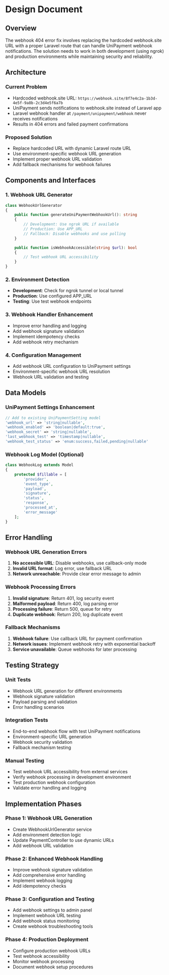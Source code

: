 # Design Document

## Overview

The webhook 404 error fix involves replacing the hardcoded webhook.site URL with a proper Laravel route that can handle UniPayment webhook notifications. The solution needs to work in both development (using ngrok) and production environments while maintaining security and reliability.

## Architecture

### Current Problem

- Hardcoded webhook.site URL: `https://webhook.site/8f7e4c2a-1b3d-4e5f-9a8b-2c3d4e5f6a7b`
- UniPayment sends notifications to webhook.site instead of Laravel app
- Laravel webhook handler at `/payment/unipayment/webhook` never receives notifications
- Results in 404 errors and failed payment confirmations

### Proposed Solution

- Replace hardcoded URL with dynamic Laravel route URL
- Use environment-specific webhook URL generation
- Implement proper webhook URL validation
- Add fallback mechanisms for webhook failures

## Components and Interfaces

### 1. Webhook URL Generator

```php
class WebhookUrlGenerator
{
    public function generateUniPaymentWebhookUrl(): string
    {
        // Development: Use ngrok URL if available
        // Production: Use APP_URL
        // Fallback: Disable webhooks and use polling
    }

    public function isWebhookAccessible(string $url): bool
    {
        // Test webhook URL accessibility
    }
}
```

### 2. Environment Detection

- **Development**: Check for ngrok tunnel or local tunnel
- **Production**: Use configured APP_URL
- **Testing**: Use test webhook endpoints

### 3. Webhook Handler Enhancement

- Improve error handling and logging
- Add webhook signature validation
- Implement idempotency checks
- Add webhook retry mechanism

### 4. Configuration Management

- Add webhook URL configuration to UniPayment settings
- Environment-specific webhook URL resolution
- Webhook URL validation and testing

## Data Models

### UniPayment Settings Enhancement

```php
// Add to existing UniPaymentSetting model
'webhook_url' => 'string|nullable',
'webhook_enabled' => 'boolean|default:true',
'webhook_secret' => 'string|nullable',
'last_webhook_test' => 'timestamp|nullable',
'webhook_test_status' => 'enum:success,failed,pending|nullable'
```

### Webhook Log Model (Optional)

```php
class WebhookLog extends Model
{
    protected $fillable = [
        'provider',
        'event_type',
        'payload',
        'signature',
        'status',
        'response',
        'processed_at',
        'error_message'
    ];
}
```

## Error Handling

### Webhook URL Generation Errors

1. **No accessible URL**: Disable webhooks, use callback-only mode
2. **Invalid URL format**: Log error, use fallback URL
3. **Network unreachable**: Provide clear error message to admin

### Webhook Processing Errors

1. **Invalid signature**: Return 401, log security event
2. **Malformed payload**: Return 400, log parsing error
3. **Processing failure**: Return 500, queue for retry
4. **Duplicate webhook**: Return 200, log duplicate event

### Fallback Mechanisms

1. **Webhook failure**: Use callback URL for payment confirmation
2. **Network issues**: Implement webhook retry with exponential backoff
3. **Service unavailable**: Queue webhooks for later processing

## Testing Strategy

### Unit Tests

- Webhook URL generation for different environments
- Webhook signature validation
- Payload parsing and validation
- Error handling scenarios

### Integration Tests

- End-to-end webhook flow with test UniPayment notifications
- Environment-specific URL generation
- Webhook security validation
- Fallback mechanism testing

### Manual Testing

- Test webhook URL accessibility from external services
- Verify webhook processing in development environment
- Test production webhook configuration
- Validate error handling and logging

## Implementation Phases

### Phase 1: Webhook URL Generation

- Create WebhookUrlGenerator service
- Add environment detection logic
- Update PaymentController to use dynamic URLs
- Add webhook URL validation

### Phase 2: Enhanced Webhook Handling

- Improve webhook signature validation
- Add comprehensive error handling
- Implement webhook logging
- Add idempotency checks

### Phase 3: Configuration and Testing

- Add webhook settings to admin panel
- Implement webhook URL testing
- Add webhook status monitoring
- Create webhook troubleshooting tools

### Phase 4: Production Deployment

- Configure production webhook URLs
- Test webhook accessibility
- Monitor webhook processing
- Document webhook setup procedures
